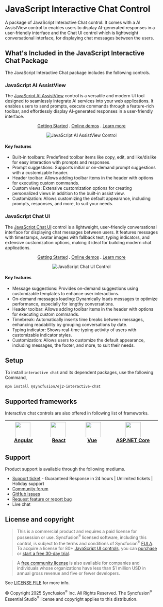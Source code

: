 # JavaScript Interactive Chat Control

A package of JavaScript Interactive Chat control. It comes with a AI AssistView control to enables users to display AI-generated responses in a user-friendly interface and the Chat UI control which is lightweight conversational interface, for displaying chat messages between the users.

## What's Included in the JavaScript Interactive Chat Package

The JavaScript Interactive Chat package includes the following controls.

### JavaScript AI AssistView

The [JavaScript AI AssistView](https://www.syncfusion.com/javascript-ui-controls/js-ai-assist?utm_source=npm&utm_medium=listing&utm_campaign=javascript-interactive-chat-npm) control is a versatile and modern UI tool designed to seamlessly integrate AI services into your web applications. It enables users to send prompts, execute commands through a feature-rich toolbar, and effortlessly display AI-generated responses in a user-friendly interface.

<p align="center">
  <a href="https://ej2.syncfusion.com/documentation/ai-assistview/getting-started/?utm_source=npm&utm_medium=listing&utm_campaign=javascript-interactive-chat-npm">Getting Started</a> .
  <a href="https://ej2.syncfusion.com/demos/?utm_source=npm&utm_medium=listing&utm_campaign=javascript-interactive-chat-npm#/fluent2/ai-assistview/default.html">Online demos</a> .
  <a href="https://www.syncfusion.com/javascript-ui-controls/js-ai-assistview?utm_source=npm&utm_medium=listing&utm_campaign=javascript-interactive-chat-npm">Learn more</a>
</p>

<p align="center">
<img alt="JavaScript AI AssistView Control" src="https://raw.githubusercontent.com/SyncfusionExamples/nuget-img/master/javascript/javascript-ai-assistview.png">
</p>

#### Key features

* Built-in toolbars: Predefined toolbar items like copy, edit, and like/dislike for easy interaction with prompts and responses.
* Prompt suggestions: Supports initial or on-demand prompt suggestions with a customizable header.
* Header toolbar: Allows adding toolbar items in the header with options for executing custom commands.
* Custom views: Extensive customization options for creating personalized views in addition to the built-in assist view.
* Customization: Allows customizing the default appearance, including prompts, responses, and more, to suit your needs.

### JavaScript Chat UI

The [JavaScript Chat UI](https://www.syncfusion.com/javascript-ui-controls/js-chat-ui?utm_source=npm&utm_medium=listing&utm_campaign=javascript-interactive-chat-npm) control is a lightweight, user-friendly conversational interface for displaying chat messages between users. It features messages with timestamps, avatar images with fallback text, typing indicators, and extensive customization options, making it ideal for building modern chat applications.

<p align="center">
  <a href="https://ej2.syncfusion.com/documentation/chat-ui/getting-started/?utm_source=npm&utm_medium=listing&utm_campaign=javascript-interactive-chat-npm">Getting Started</a> .
  <a href="https://ej2.syncfusion.com/demos/?utm_source=npm&utm_medium=listing&utm_campaign=javascript-interactive-chat-npm#/fluent2/chat-ui/default.html">Online demos</a> .
  <a href="https://www.syncfusion.com/javascript-ui-controls/js-chat-ui?utm_source=npm&utm_medium=listing&utm_campaign=javascript-interactive-chat-npm">Learn more</a>
</p>

<p align="center">
<img alt="JavaScript Chat UI Control" src="https://raw.githubusercontent.com/SyncfusionExamples/nuget-img/master/javascript/javascript-chat-ui.png">
</p>

#### Key features

* Message suggestions: Provides on-demand suggestions using customizable templates to enhance user interactions.
* On-demand messages loading: Dynamically loads messages to optimize performance, especially for lengthy conversations.
* Header toolbar: Allows adding toolbar items in the header with options for executing custom commands.
* Timebreak: Automatically inserts time breaks between messages, enhancing readability by grouping conversations by date.
* Typing indicator: Shows real-time typing activity of users with customizable indicator styles.
* Customization: Allows users to customize the default appearance, including messages, the footer, and more, to suit their needs.

## Setup
To install `interactive chat` and its dependent packages, use the following Command,

```sh
npm install @syncfusion/ej2-interactive-chat
```

## Supported frameworks

Interactive chat controls are also offered in following list of frameworks.

| [<img src="https://ej2.syncfusion.com/github/images/angular.svg" height="50" />](https://www.syncfusion.com/angular-ui-components?utm_medium=listing&utm_source=github)<br/>&nbsp;&nbsp;&nbsp;&nbsp;&nbsp;[Angular](https://www.syncfusion.com/angular-ui-components?utm_medium=listing&utm_source=github)&nbsp;&nbsp;&nbsp;&nbsp; | [<img src="https://ej2.syncfusion.com/github/images/react.svg"  height="50" />](https://www.syncfusion.com/react-ui-components?utm_medium=listing&utm_source=github)<br/>&nbsp;&nbsp;&nbsp;&nbsp;&nbsp;&nbsp;&nbsp;[React](https://www.syncfusion.com/react-ui-components?utm_medium=listing&utm_source=github)&nbsp;&nbsp;&nbsp;&nbsp;&nbsp;&nbsp; | [<img src="https://ej2.syncfusion.com/github/images/vue.svg" height="50" />](https://www.syncfusion.com/vue-ui-components?utm_medium=listing&utm_source=github)<br/>&nbsp;&nbsp;&nbsp;&nbsp;&nbsp;&nbsp;&nbsp;[Vue](https://www.syncfusion.com/vue-ui-components?utm_medium=listing&utm_source=github)&nbsp;&nbsp;&nbsp;&nbsp;&nbsp;&nbsp;&nbsp;&nbsp;&nbsp; | [<img src="https://ej2.syncfusion.com/github/images/netcore.svg" height="50" />](https://www.syncfusion.com/aspnet-core-ui-controls?utm_medium=listing&utm_source=github)<br/>&nbsp;&nbsp;[ASP.NET&nbsp;Core](https://www.syncfusion.com/aspnet-core-ui-controls?utm_medium=listing&utm_source=github)&nbsp;&nbsp; | [<img src="https://ej2.syncfusion.com/github/images/netmvc.svg" height="50" />](https://www.syncfusion.com/aspnet-mvc-ui-controls?utm_medium=listing&utm_source=github)<br/>&nbsp;&nbsp;[ASP.NET&nbsp;MVC](https://www.syncfusion.com/aspnet-mvc-ui-controls?utm_medium=listing&utm_source=github)&nbsp;&nbsp; | 
| :-----: | :-----: | :-----: | :-----: | :-----: |

## Support

Product support is available through the following mediums.

* [Support ticket](https://support.syncfusion.com/support/tickets/create) - Guaranteed Response in 24 hours | Unlimited tickets | Holiday support
* [Community forum](https://www.syncfusion.com/forums/essential-js2?utm_source=npm&utm_medium=listing&utm_campaign=javascript-interactive-chat-npm)
* [GitHub issues](https://github.com/syncfusion/ej2-javascript-ui-controls/issues/new)
* [Request feature or report bug](https://www.syncfusion.com/feedback/javascript?utm_source=npm&utm_medium=listing&utm_campaign=javascript-interactive-chat-npm)
* Live chat

## License and copyright

> This is a commercial product and requires a paid license for possession or use. Syncfusion<sup>®</sup> licensed software, including this control, is subject to the terms and conditions of Syncfusion<sup>®</sup> [EULA](https://www.syncfusion.com/eula/es/). To acquire a license for 80+ [JavaScript UI controls](https://www.syncfusion.com/javascript-ui-controls), you can [purchase](https://www.syncfusion.com/sales/products) or [start a free 30-day trial](https://www.syncfusion.com/account/manage-trials/start-trials).

> A [free community license](https://www.syncfusion.com/products/communitylicense) is also available for companies and individuals whose organizations have less than $1 million USD in annual gross revenue and five or fewer developers.

See [LICENSE FILE](https://github.com/syncfusion/ej2-javascript-ui-controls/blob/master/license?utm_source=npm&utm_medium=listing&utm_campaign=javascript-interactive-chat-npm) for more info.

© Copyright 2025 Syncfusion<sup>®</sup> Inc. All Rights Reserved. The Syncfusion<sup>®</sup> Essential Studio<sup>®</sup> license and copyright applies to this distribution.